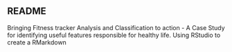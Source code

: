 ## README
Bringing Fitness tracker Analysis and Classification to action - A Case Study for identifying useful features responsible for healthy life.
Using RStudio to create a RMarkdown

